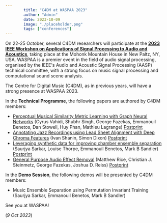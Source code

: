 ```yaml
---
        title: "C4DM at WASPAA 2023"
        author: "Admin"
        date: 2023-10-09
        image: "./placeholder.png"
        tags: ["conferences"]
---
```


<p></p>

On 22-25 October, several C4DM researchers will participate at the <b>[2023 IEEE Workshop on Applications of Signal Processing to Audio and Acoustics](http://www.waspaa.com/)</b>, taking place at the Mohonk Mountain House in New Paltz, NY, USA. WASPAA is a premier event in the field of audio signal processing, organised by the IEEE's Audio and Acoustic Signal Processing (AASP) technical committee, with a strong focus on music signal processing and computational sound scene analysis.

The Centre for Digital Music (C4DM), as in previous years, will have a strong presence at WASPAA 2023.

In the <b>Technical Programme</b>, the following papers are authored by C4DM members:

* [Perceptual Musical Similarity Metric Learning with Graph Neural Networks](https://ieeexplore.ieee.org/document/10248151) (Cyrus Vahidi, Shubhr Singh, George Fazekas, Emmanouil Benetos, Dan Stowell, Huy Phan, Mathieu Lagrange) [Postprint](https://qmro.qmul.ac.uk/xmlui/handle/123456789/90297)
* [Annotating Jazz Recordings using Lead Sheet Alignment with Deep Chroma Features](https://ieeexplore.ieee.org/document/10248107/) (Ivan Shanin, Simon Dixon) [Postprint](https://qmro.qmul.ac.uk/xmlui/handle/123456789/90038)
* [Leveraging synthetic data for improving chamber ensemble separation](http://dx.doi.org/10.1109/waspaa58266.2023.10248118) (Saurjya Sarkar, Louise Thorpe, Emmanouil Benetos, Mark B Sandler) [Postprint](https://qmro.qmul.ac.uk/xmlui/handle/123456789/89844)
* [General Purpose Audio Effect Removal](https://ieeexplore.ieee.org/document/10248157/) (Matthew Rice, Christian J. Steinmetz, George Fazekas, Joshua D. Reiss) [Postprint](https://qmro.qmul.ac.uk/xmlui/handle/123456789/91026)

In the <b>Demo Session</b>, the following demos will be presented by C4DM members:

* Music Ensemble Separation using Permutation Invariant Training (Saurjya Sarkar, Emmanouil Benetos, Mark B Sandler)

See you at WASPAA!


(<i>9 Oct 2023</i>)
